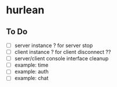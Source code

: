 # hurlean

## To Do
- [ ] server instance ? for server stop
- [ ] client instance ? for client disconnect ??
- [ ] server/client console interface cleanup
- [ ] example: time
- [ ] example: auth
- [ ] example: chat